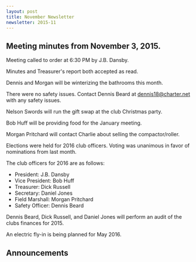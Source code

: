 ```yaml
---
layout: post
title: November Newsletter
newsletter: 2015-11
---
```

## Meeting minutes from November 3, 2015.

Meeting called to order at 6:30 PM by J.B. Dansby.

Minutes and Treasurer's report both accepted as read.

Dennis and Morgan will be winterizing the bathrooms this month.

There were no safety issues. Contact Dennis Beard at <dennis18@charter.net> with
any safety issues.

Nelson Swords will run the gift swap at the club Christmas party.

Bob Huff will be providing food for the January meeting.

Morgan Pritchard will contact Charlie about selling the compactor/roller.

Elections were held for 2016 club officers. Voting was unanimous in favor of
nominations from last month.

The club officers for 2016 are as follows:

- President: J.B. Dansby
- Vice President: Bob Huff
- Treasurer: Dick Russell
- Secretary: Daniel Jones
- Field Marshall: Morgan Pritchard
- Safety Officer: Dennis Beard

Dennis Beard, Dick Russell, and Daniel Jones will perform an audit of the clubs
finances for 2015.

An electric fly-in is being planned for May 2016.

## Announcements
